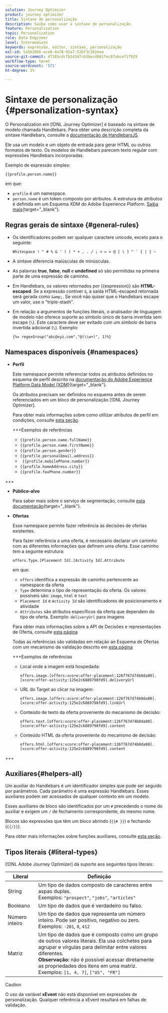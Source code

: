 ```yaml
---
solution: Journey Optimizer
product: journey optimizer
title: Sintaxe de personalização
description: Saiba como usar a sintaxe de personalização.
feature: Personalization
topic: Personalization
role: Data Engineer
level: Intermediate
keywords: expressão, editor, sintaxe, personalização
exl-id: 5a562066-ece0-4a78-92a7-52bf3c3b2eea
source-git-commit: 47185cdcfb243d7cb3becd861fec87abcef1f929
workflow-type: tm+mt
source-wordcount: '571'
ht-degree: 3%

---
```


# Sintaxe de personalização {#personalization-syntax}

O Personalization em [!DNL Journey Optimizer] é baseado na sintaxe de modelo chamada Handlebars. Para obter uma descrição completa da sintaxe Handlebars, consulte a [documentação de HandlebarsJS](https://handlebarsjs.com/).

Ele usa um modelo e um objeto de entrada para gerar HTML ou outros formatos de texto. Os modelos de Handlebars parecem texto regular com expressões Handlebars incorporadas.

Exemplo de expressão simples:

`{{profile.person.name}}`

em que:

* `profile` é um namespace.
* `person.name` é um token composto por atributos. A estrutura de atributos é definida em um Esquema XDM do Adobe Experience Platform. [Saiba mais](https://experienceleague.adobe.com/docs/experience-platform/xdm/home.html?lang=pt-BR){target="_blank"}.

## Regras gerais de sintaxe {#general-rules}

* Os identificadores podem ser qualquer caractere unicode, exceto para o seguinte:

  ```
  Whitespace ! " # % & ' ( ) * + , . / ; < = > @ [ \ ] ^ ` { | } ~
  ```

* A sintaxe diferencia maiúsculas de minúsculas.

* As palavras **true**, **false**, **null** e **undefined** só são permitidas na primeira parte de uma expressão de caminho.

* Em Handlebars, os valores retornados por {{expression}} são **HTML-escaped**. Se a expressão contiver `&`, a saída HTML-escaped retornada será gerada como `&amp;`. Se você não quiser que o Handlebars escape um valor, use o &quot;triple-stash&quot;.

* Em relação a argumentos de funções literais, o analisador de linguagem de modelo não oferece suporte ao símbolo único de barra invertida sem escape (`\`). Este caractere deve ser evitado com um símbolo de barra invertida adicional (`\`). Exemplo:

  `{%= regexGroup("abc@xyz.com","@(\\w+)", 1)%}`

## Namespaces disponíveis {#namespaces}

* **Perfil**

  Este namespace permite referenciar todos os atributos definidos no esquema de perfil descrito na [documentação do Adobe Experience Platform Data Model (XDM)](https://experienceleague.adobe.com/docs/experience-platform/xdm/home.html?lang=pt-BR){target="_blank"}.

  Os atributos precisam ser definidos no esquema antes de serem referenciados em um bloco de personalização [!DNL Journey Optimizer].

  Para obter mais informações sobre como utilizar atributos de perfil em condições, consulte [esta seção](functions/helpers.md#if-function).

  +++Exemplos de referências

   * `{{profile.person.name.fullName}}`
   * `{{profile.person.name.firstName}}`
   * `{{profile.person.gender}}`
   * `{{profile.personalEmail.address}}`
   * ` {{profile.mobilePhone.number}}`
   * `{{profile.homeAddress.city}}`
   * `{{profile.faxPhone.number}}`

+++

* **Público-alvo**

  Para saber mais sobre o serviço de segmentação, consulte [esta documentação](https://experienceleague.adobe.com/docs/experience-platform/segmentation/home.html?lang=pt-BR){target="_blank"}.

* **Ofertas**

  Esse namespace permite fazer referência às decisões de ofertas existentes.

  Para fazer referência a uma oferta, é necessário declarar um caminho com as diferentes informações que definem uma oferta. Esse caminho tem a seguinte estrutura:

  `offers.Type.[Placement Id].[Activity Id].Attribute`

  em que:

   * `offers` identifica a expressão de caminho pertencente ao namespace da oferta
   * `Type` determina o tipo de representação da oferta. Os valores possíveis são: `image`, `html` e `text`
   * `Placement Id` e `Activity Id` são identificadores de posicionamento e atividade
   * `Attributes` são atributos específicos da oferta que dependem do tipo de oferta. Exemplo: `deliveryUrl` para imagens

  Para obter mais informações sobre a API de Decisões e representações de Oferta, consulte [esta página](../offers/api-reference/offer-delivery-api/decisioning-api.md)

  Todas as referências são validadas em relação ao Esquema de Ofertas com um mecanismo de validação descrito em [esta página](../personalization/personalization-build-expressions.md)

  +++Exemplos de referências

   * Local onde a imagem está hospedada:

     `offers.image.[offers:xcore:offer-placement:126f767d74b0da80].[xcore:offer-activity:125e2c6889798fd9].deliveryUrl`

   * URL do Target ao clicar na imagem:

     `offers.image.[offers:xcore:offer-placement:126f767d74b0da80].[xcore:offer-activity:125e2c6889798fd9].linkUrl`

   * Conteúdo de texto da oferta proveniente do mecanismo de decisão:

     `offers.text.[offers:xcore:offer-placement:126f767d74b0da80].[xcore:offer-activity:125e2c6889798fd9].content`

   * Conteúdo HTML da oferta proveniente do mecanismo de decisão:

     `offers.html.[offers:xcore:offer-placement:126f767d74b0da80].[xcore:offer-activity:125e2c6889798fd9].content`

+++

## Auxiliares{#helpers-all}

Um auxiliar do Handlebars é um identificador simples que pode ser seguido por parâmetros. Cada parâmetro é uma expressão Handlebars. Esses auxiliares podem ser acessados de qualquer contexto em um modelo.

Esses auxiliares de bloco são identificados por um `#` precedendo o nome do auxiliar e exigem um `/` de fechamento correspondente, do mesmo nome.

Blocos são expressões que têm um bloco abrindo (`{{# }}`) e fechando (`{{/}}`).

Para obter mais informações sobre funções auxiliares, consulte [esta seção](functions/helpers.md).

## Tipos literais {#literal-types}

[!DNL Adobe Journey Optimizer] dá suporte aos seguintes tipos literais:

| Literal | Definição |
| ------- | ---------- |
| String | Um tipo de dados composto de caracteres entre aspas duplas. <br>Exemplos: `"prospect"`, `"jobs"`, `"articles"` |
| Booleano | Um tipo de dados que é verdadeiro ou falso. |
| Número inteiro | Um tipo de dados que representa um número inteiro. Pode ser positivo, negativo ou zero. <br>Exemplos: `-201`, `0`, `412` |
| Matriz | Um tipo de dados que é composto como um grupo de outros valores literais. Ela usa colchetes para agrupar e vírgulas para delimitar entre valores diferentes. <br> **Observação:** não é possível acessar diretamente as propriedades dos itens em uma matriz. <br> Exemplos: `[1, 4, 7]`, `["US", "FR"]` |

>[!CAUTION]
>
>O uso da variável **xEvent** não está disponível em expressões de personalização. Qualquer referência a xEvent resultará em falhas de validação.
